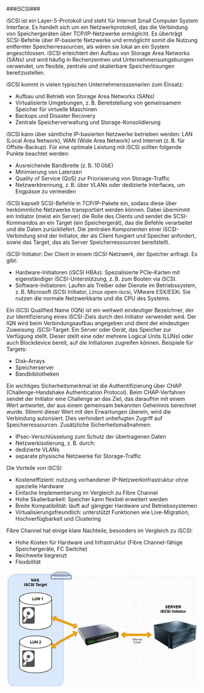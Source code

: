 ###iSCSI###

iSCSI ist ein Layer-5-Protokoll und steht für Internet Small Computer System Interface. Es handelt sich um ein Netzwerkprotokoll, das die Verbindung von Speichergeräten über TCP/IP-Netzwerke ermöglicht. Es überträgt SCSI-Befehle über IP-basierte Netzwerke und ermöglicht somit die Nutzung entfernter Speicherressourcen, als wären sie lokal an ein System angeschlossen.
iSCSI erleichtert den Aufbau von Storage Area Networks (SANs) und wird häufig in Rechenzentren und Unternehmensumgebungen verwendet, um flexible, zentrale und skalierbare Speicherlösungen bereitzustellen.

iSCSI kommt in vielen typischen Unternehmensszenarien zum Einsatz:
*	Aufbau und Betrieb von Storage Area Networks (SANs)
*	Virtualisierte Umgebungen, z. B. Bereitstellung von gemeinsamem Speicher für virtuelle Maschinen
*	Backups und Disaster Recovery
*	Zentrale Speicherverwaltung und Storage-Konsolidierung

iSCSI kann über sämtliche IP-basierten Netzwerke betrieben werden: LAN (Local Area Network), WAN (Wide Area Network) und Internet (z. B. für Offsite-Backup).
Für eine optimale Leistung mit iSCSI sollten folgende Punkte beachtet werden:
* Ausreichende Bandbreite (z. B. 10 GbE)
* Minimierung von Latenzen
* Quality of Service (QoS) zur Priorisierung von Storage-Traffic
* Netzwerktrennung, z. B. über VLANs oder dedizierte Interfaces, um Engpässe zu vermeiden

iSCSI kapselt SCSI-Befehle in TCP/IP-Pakete ein, sodass diese über herkömmliche Netzwerke transportiert werden können. Dabei übernimmt ein Initiator (meist ein Server) die Rolle des Clients und sendet die SCSI-Kommandos an ein Target (ein Speichergerät), das die Befehle verarbeitet und die Daten zurückliefert.
Die zentralen Komponenten einer iSCSI-Verbindung sind der Initiator, der als Client fungiert und Speicher anfordert, sowie das Target, das als Server Speicherressourcen bereitstellt.

iSCSI-Initiator: Der Client in einem iSCSI-Netzwerk, der Speicher anfragt. Es gibt:
* Hardware-Initiatoren (iSCSI HBAs): Spezialisierte PCIe-Karten mit eigenständiger iSCSI-Unterstützung, z. B. zum Booten via iSCSI.
* Software-Initiatoren: Laufen als Treiber oder Dienste im Betriebssystem, z. B. Microsoft iSCSI Initiator, Linux open-iscsi, VMware ESX/ESXi. Sie nutzen die normale Netzwerkkarte und die CPU des Systems.

Ein iSCSI Qualified Name (IQN) ist ein weltweit eindeutiger Bezeichner, der zur Identifizierung eines iSCSI-Ziels durch den Initiator verwendet wird. Der IQN wird beim Verbindungsaufbau angegeben und dient der eindeutigen Zuweisung.
iSCSI-Target: Ein Server oder Gerät, das Speicher zur Verfügung stellt. Dieser stellt eine oder mehrere Logical Units (LUNs) oder auch Blockdevice bereit, auf die Initiatoren zugreifen können. 
Beispiele für Targets:
* Disk-Arrays
* Speicherserver
* Bandbibliotheken

Ein wichtiges Sicherheitsmerkmal ist die Authentifizierung über CHAP (Challenge-Handshake Authentication Protocol). Beim CHAP-Verfahren sendet der Initiator eine Challenge an das Ziel, das daraufhin mit einem Wert antwortet, der aus einem gemeinsam bekannten Geheimnis berechnet wurde. Stimmt dieser Wert mit den Erwartungen überein, wird die Verbindung autorisiert. Dies verhindert unbefugten Zugriff auf Speicherressourcen.
Zusätzliche Sicherheitsmaßnahmen:
* IPsec-Verschlüsselung zum Schutz der übertragenen Daten
* Netzwerkisolierung, z. B. durch:
* dedizierte VLANs
* separate physische Netzwerke für Storage-Traffic

Die Vorteile von iSCSI:
* Kosteneffizient: nutzung vorhandener IP-Netzwerkinfrastruktur ohne spezielle Hardware
* Einfache Implementierung im Vergleich zu Fibre Channel
* Hohe Skalierbarkeit: Speicher kann flexibel erweitert werden
* Breite Kompatibilität: läuft auf gängiger Hardware und Betriebssystemen
* Virtualisierungsfreundlich: unterstützt Funktionen wie Live-Migration, Hochverfügbarkeit und Clustering

Fibre Channel hat einige klare Nachteile, besonders im Vergleich zu iSCSI:
* Hohe Kosten für Hardware und Infrastruktur (Fibre Channel-fähige Speichergeräte, FC Switche)
* Reichweite begrenzt
* Flexibilität 

![iSCSI Diagramm](assets/grafik_iscsi.png)


